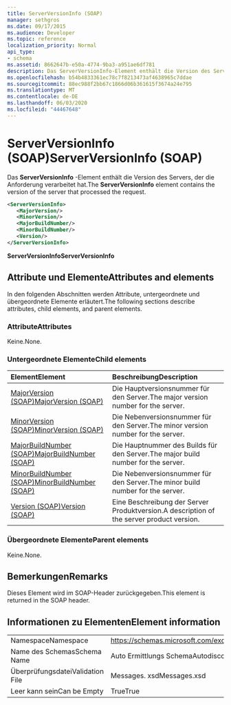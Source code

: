 ```yaml
---
title: ServerVersionInfo (SOAP)
manager: sethgros
ms.date: 09/17/2015
ms.audience: Developer
ms.topic: reference
localization_priority: Normal
api_type:
- schema
ms.assetid: 8662647b-e50a-4774-9ba3-a951ae6df781
description: Das ServerVersionInfo-Element enthält die Version des Servers, der die Anforderung verarbeitet hat.
ms.openlocfilehash: b54b4833361ec78c7f8213473af4638965c7ddae
ms.sourcegitcommit: 88ec988f2bb67c1866d06b361615f3674a24e795
ms.translationtype: MT
ms.contentlocale: de-DE
ms.lasthandoff: 06/03/2020
ms.locfileid: "44467648"
---
```

# <a name="serverversioninfo-soap"></a><span data-ttu-id="20bf8-103">ServerVersionInfo (SOAP)</span><span class="sxs-lookup"><span data-stu-id="20bf8-103">ServerVersionInfo (SOAP)</span></span>

<span data-ttu-id="20bf8-104">Das **ServerVersionInfo** -Element enthält die Version des Servers, der die Anforderung verarbeitet hat.</span><span class="sxs-lookup"><span data-stu-id="20bf8-104">The **ServerVersionInfo** element contains the version of the server that processed the request.</span></span> 
  
```XML
<ServerVersionInfo>
   <MajorVersion/>
   <MinorVersion/>
   <MajorBuildNumber/>
   <MinorBuildNumber/>
   <Version/>
</ServerVersionInfo>
```

 <span data-ttu-id="20bf8-105">**ServerVersionInfo**</span><span class="sxs-lookup"><span data-stu-id="20bf8-105">**ServerVersionInfo**</span></span>
## <a name="attributes-and-elements"></a><span data-ttu-id="20bf8-106">Attribute und Elemente</span><span class="sxs-lookup"><span data-stu-id="20bf8-106">Attributes and elements</span></span>

<span data-ttu-id="20bf8-107">In den folgenden Abschnitten werden Attribute, untergeordnete und übergeordnete Elemente erläutert.</span><span class="sxs-lookup"><span data-stu-id="20bf8-107">The following sections describe attributes, child elements, and parent elements.</span></span>
  
### <a name="attributes"></a><span data-ttu-id="20bf8-108">Attribute</span><span class="sxs-lookup"><span data-stu-id="20bf8-108">Attributes</span></span>

<span data-ttu-id="20bf8-109">Keine.</span><span class="sxs-lookup"><span data-stu-id="20bf8-109">None.</span></span>
  
### <a name="child-elements"></a><span data-ttu-id="20bf8-110">Untergeordnete Elemente</span><span class="sxs-lookup"><span data-stu-id="20bf8-110">Child elements</span></span>

|<span data-ttu-id="20bf8-111">**Element**</span><span class="sxs-lookup"><span data-stu-id="20bf8-111">**Element**</span></span>|<span data-ttu-id="20bf8-112">**Beschreibung**</span><span class="sxs-lookup"><span data-stu-id="20bf8-112">**Description**</span></span>|
|:-----|:-----|
|[<span data-ttu-id="20bf8-113">MajorVersion (SOAP)</span><span class="sxs-lookup"><span data-stu-id="20bf8-113">MajorVersion (SOAP)</span></span>](majorversion-soap.md) <br/> |<span data-ttu-id="20bf8-114">Die Hauptversionsnummer für den Server.</span><span class="sxs-lookup"><span data-stu-id="20bf8-114">The major version number for the server.</span></span>  <br/> |
|[<span data-ttu-id="20bf8-115">MinorVersion (SOAP)</span><span class="sxs-lookup"><span data-stu-id="20bf8-115">MinorVersion (SOAP)</span></span>](minorversion-soap.md) <br/> |<span data-ttu-id="20bf8-116">Die Nebenversionsnummer für den Server.</span><span class="sxs-lookup"><span data-stu-id="20bf8-116">The minor version number for the server.</span></span>  <br/> |
|[<span data-ttu-id="20bf8-117">MajorBuildNumber (SOAP)</span><span class="sxs-lookup"><span data-stu-id="20bf8-117">MajorBuildNumber (SOAP)</span></span>](majorbuildnumber-soap.md) <br/> |<span data-ttu-id="20bf8-118">Die Hauptnummer des Builds für den Server.</span><span class="sxs-lookup"><span data-stu-id="20bf8-118">The major build number for the server.</span></span>  <br/> |
|[<span data-ttu-id="20bf8-119">MinorBuildNumber (SOAP)</span><span class="sxs-lookup"><span data-stu-id="20bf8-119">MinorBuildNumber (SOAP)</span></span>](minorbuildnumber-soap.md) <br/> |<span data-ttu-id="20bf8-120">Die Nebenversionsnummer für den Server.</span><span class="sxs-lookup"><span data-stu-id="20bf8-120">The minor build number for the server.</span></span>  <br/> |
|[<span data-ttu-id="20bf8-121">Version (SOAP)</span><span class="sxs-lookup"><span data-stu-id="20bf8-121">Version (SOAP)</span></span>](version-soap.md) <br/> |<span data-ttu-id="20bf8-122">Eine Beschreibung der Server Produktversion.</span><span class="sxs-lookup"><span data-stu-id="20bf8-122">A description of the server product version.</span></span>  <br/> |
   
### <a name="parent-elements"></a><span data-ttu-id="20bf8-123">Übergeordnete Elemente</span><span class="sxs-lookup"><span data-stu-id="20bf8-123">Parent elements</span></span>

<span data-ttu-id="20bf8-124">Keine.</span><span class="sxs-lookup"><span data-stu-id="20bf8-124">None.</span></span>
  
## <a name="remarks"></a><span data-ttu-id="20bf8-125">Bemerkungen</span><span class="sxs-lookup"><span data-stu-id="20bf8-125">Remarks</span></span>

<span data-ttu-id="20bf8-126">Dieses Element wird im SOAP-Header zurückgegeben.</span><span class="sxs-lookup"><span data-stu-id="20bf8-126">This element is returned in the SOAP header.</span></span>
  
## <a name="element-information"></a><span data-ttu-id="20bf8-127">Informationen zu Elementen</span><span class="sxs-lookup"><span data-stu-id="20bf8-127">Element information</span></span>

|||
|:-----|:-----|
|<span data-ttu-id="20bf8-128">Namespace</span><span class="sxs-lookup"><span data-stu-id="20bf8-128">Namespace</span></span>  <br/> |https://schemas.microsoft.com/exchange/2010/Autodiscover  <br/> |
|<span data-ttu-id="20bf8-129">Name des Schemas</span><span class="sxs-lookup"><span data-stu-id="20bf8-129">Schema Name</span></span>  <br/> |<span data-ttu-id="20bf8-130">Auto Ermittlungs Schema</span><span class="sxs-lookup"><span data-stu-id="20bf8-130">Autodiscover schema</span></span>  <br/> |
|<span data-ttu-id="20bf8-131">Überprüfungsdatei</span><span class="sxs-lookup"><span data-stu-id="20bf8-131">Validation File</span></span>  <br/> |<span data-ttu-id="20bf8-132">Messages. xsd</span><span class="sxs-lookup"><span data-stu-id="20bf8-132">Messages.xsd</span></span>  <br/> |
|<span data-ttu-id="20bf8-133">Leer kann sein</span><span class="sxs-lookup"><span data-stu-id="20bf8-133">Can be Empty</span></span>  <br/> |<span data-ttu-id="20bf8-134">True</span><span class="sxs-lookup"><span data-stu-id="20bf8-134">True</span></span>  <br/> |
   

